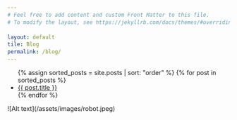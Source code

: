 ```yaml
---
# Feel free to add content and custom Front Matter to this file.
# To modify the layout, see https://jekyllrb.com/docs/themes/#overriding-theme-defaults

layout: default
tile: Blog
permalink: /blog/
---
```

<ul>
  {% assign sorted_posts = site.posts | sort: "order" %}
  {% for post in sorted_posts %}
    <li>
      <a href="{{ post.url }}">{{ post.title }}</a>
    </li>
  {% endfor %}
</ul>
![Alt text](/assets/images/robot.jpeg)
